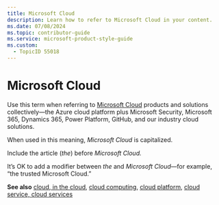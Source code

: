 ```yaml
---
title: Microsoft Cloud
description: Learn how to refer to Microsoft Cloud in your content.
ms.date: 07/08/2024
ms.topic: contributor-guide
ms.service: microsoft-product-style-guide
ms.custom:
  - TopicID 55018
---
```



# Microsoft Cloud

Use this term when referring to [Microsoft Cloud](https://www.microsoft.com/microsoft-cloud/what-is-microsoft-cloud#Overview "What's the Microsoft Cloud") products and solutions collectively—the Azure cloud platform plus Microsoft Security, Microsoft 365, Dynamics 365, Power Platform, GitHub, and our industry cloud solutions.  

When used in this meaning, *Microsoft Cloud* is capitalized.  

Include the article (*the*) before *Microsoft Cloud.*  

It’s OK to add a modifier between *the* and *Microsoft Cloud*—for example, “the trusted Microsoft Cloud.”  

**See also** [cloud, in the cloud](~\a_z_names_terms\c\cloud-in-the-cloud.md), [cloud computing](~\a_z_names_terms\c\cloud-computing.md), [cloud platform](~\a_z_names_terms\c\cloud-platform.md), [cloud service, cloud services](~\a_z_names_terms\c\cloud-service-cloud-services.md)

